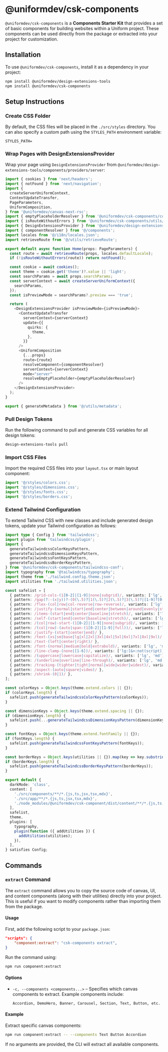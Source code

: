 # @uniformdev/csk-components

`@uniformdev/csk-components` is a **Components Starter Kit** that provides a set of basic components for building websites within a Uniform project. These components can be used directly from the package or extracted into your project for customization.

## Installation

To use `@uniformdev/csk-components`, install it as a dependency in your project:

```bash
npm install @uniformdev/design-extensions-tools
npm install @uniformdev/csk-components
```

## Setup Instructions

### Create CSS Folder

By default, the CSS files will be placed in the `./src/styles` directory. You can also specify a custom path using the `STYLES_PATH` environment variable:

```dotenv
STYLES_PATH=
```

### Wrap Pages with DesignExtensionsProvider

Wrap your page using `DesignExtensionsProvider` from `@uniformdev/design-extensions-tools/components/providers/server`:

```typescript jsx
import { cookies } from 'next/headers';
import { notFound } from 'next/navigation';
import {
  createServerUniformContext,
  ContextUpdateTransfer,
  PageParameters,
  UniformComposition,
} from '@uniformdev/canvas-next-rsc';
import { emptyPlaceholderResolver } from '@uniformdev/csk-components/components/canvas/emptyPlaceholders';
import { isRouteWithoutErrors } from '@uniformdev/csk-components/utils/routing';
import { DesignExtensionsProvider } from '@uniformdev/design-extensions-tools/components/providers/server';
import { componentResolver } from '@/components';
import locales from '@/i18n/locales.json';
import retrieveRoute from '@/utils/retrieveRoute';

export default async function Home(props: PageParameters) {
  const route = await retrieveRoute(props, locales.defaultLocale);
  if (!isRouteWithoutErrors(route)) return notFound();

  const cookie = await cookies();
  const theme = cookie.get('theme')?.value || 'light';
  const searchParams = await props.searchParams;
  const serverContext = await createServerUniformContext({
    searchParams,
  });
  const isPreviewMode = searchParams?.preview === 'true';

  return (
    <DesignExtensionsProvider isPreviewMode={isPreviewMode}>
      <ContextUpdateTransfer
        serverContext={serverContext}
        update={{
          quirks: {
            theme,
          },
        }}
      />
      <UniformComposition
        {...props}
        route={route}
        resolveComponent={componentResolver}
        serverContext={serverContext}
        mode="server"
        resolveEmptyPlaceholder={emptyPlaceholderResolver}
      />
    </DesignExtensionsProvider>
  );
}

export { generateMetadata } from '@/utils/metadata';

```

### Pull Design Tokens

Run the following command to pull and generate CSS variables for all design tokens:

```bash
design-extensions-tools pull
```

### Import CSS Files

Import the required CSS files into your `layout.tsx` or main layout component:

```jsx
import '@/styles/colors.css';
import '@/styles/dimensions.css';
import '@/styles/fonts.css';
import '@/styles/borders.css';
```

### Extend Tailwind Configuration

To extend Tailwind CSS with new classes and include generated design tokens, update your Tailwind configuration as follows:

```typescript
import type { Config } from 'tailwindcss';
import plugin from 'tailwindcss/plugin';
import {
  generateTailwindcssColorKeysPattern,
  generateTailwindcssDimensionKeysPattern,
  generateTailwindcssFontKeysPattern,
  generateTailwindcssBorderKeysPattern,
} from '@uniformdev/csk-components/tailwindcss-conf';
import typography from '@tailwindcss/typography';
import theme from './tailwind.config.theme.json';
import utilities from './tailwind.utilities.json';

const safelist = [
  { pattern: /grid-cols-(1[0-2]|[1-9]|none|subgrid)/, variants: ['lg', 'md'] },
  { pattern: /gap(?:-(x|y))?-(0(\.5)?|1(\.5)?|2(\.5)?|3(\.5)?|[1-9]?[0-9]|px)/, variants: ['lg', 'md'] },
  { pattern: /flex-(col|row|col-reverse|row-reverse)/, variants: ['lg', 'md'] },
  { pattern: /justify-(normal|start|end|center|between|around|evenly|stretch)/, variants: ['lg', 'md'] },
  { pattern: /items-(start|end|center|baseline|stretch)/, variants: ['lg', 'md'] },
  { pattern: /self-(start|end|center|baseline|stretch)/, variants: ['lg', 'md'] },
  { pattern: /(col|row)-start-(1[0-2]|[1-9]|none|subgrid)/, variants: ['lg', 'md'] },
  { pattern: /(col|row)-(auto|span-(1[0-2]|[1-9]|full))/, variants: ['lg', 'md'] },
  { pattern: /justify-(start|center|end)/ },
  { pattern: /text-(xs|sm|base|lg|xl|2xl|3xl|4xl|5xl|6xl|7xl|8xl|9xl)/, variants: ['lg', 'md'] },
  { pattern: /text-(left|center|right)/ },
  { pattern: /font-(normal|medium|bold|extrabold)/, variants: ['lg', 'md'] },
  { pattern: /line-clamp-(none|[1-6])/, variants: ['lg:[&>:not(script)]', 'md:[&>:not(script)]', '[&>:not(script)]'] },
  { pattern: /(uppercase|lowercase|capitalize)/, variants: ['lg', 'md'] },
  { pattern: /(underline|overline|line-through)/, variants: ['lg', 'md'] },
  { pattern: /tracking-(tighter|tight|normal|wide|wider|widest)/, variants: ['lg', 'md'] },
  { pattern: /aspect-(auto|square|video)/ },
  { pattern: /shrink-(0|1)/ },
];

const colorKeys = Object.keys(theme.extend.colors || {});
if (colorKeys.length) {
  safelist.push(generateTailwindcssColorKeysPattern(colorKeys));
}

const dimensionKeys = Object.keys(theme.extend.spacing || {});
if (dimensionKeys.length) {
  safelist.push(...generateTailwindcssDimensionKeysPattern(dimensionKeys));
}

const fontKeys = Object.keys(theme.extend.fontFamily || {});
if (fontKeys.length) {
  safelist.push(generateTailwindcssFontKeysPattern(fontKeys));
}

const borderKeys = Object.keys(utilities || {}).map(key => key.substring(1));
if (borderKeys.length) {
  safelist.push(generateTailwindcssBorderKeysPattern(borderKeys));
}

export default {
  darkMode: 'class',
  content: [
    './src/components/**/*.{js,ts,jsx,tsx,mdx}',
    './src/app/**/*.{js,ts,jsx,tsx,mdx}',
    './node_modules/@uniformdev/csk-component/dist/content/**/*.{js,ts,jsx,tsx,mdx}',
  ],
  safelist,
  theme,
  plugins: [
    typography,
    plugin(function ({ addUtilities }) {
      addUtilities(utilities);
    }),
  ],
} satisfies Config;
```

## Commands

### `extract` Command

The `extract` command allows you to copy the source code of canvas, UI, and content components (along with their utilities) directly into your project. This is useful if you want to modify components rather than importing them from the package.

#### Usage

First, add the following script to your `package.json`:

```json
"scripts": {
    "component:extract": "csk-components extract",
}
```

Run the command using:

```bash
npm run component:extract
```

#### Options

- `-c, --components <components...>` – Specifies which canvas components to extract. Example components include:

  ```
  Accordion, DemoHero, Banner, Carousel, Section, Text, Button, etc.
  ```

#### Example

Extract specific canvas components:

```bash
npm run component:extract -- --components Text Button Accordion
```

If no arguments are provided, the CLI will extract all available components.
